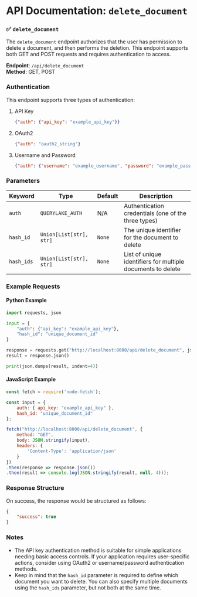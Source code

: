 # API Documentation: `delete_document`

### ✅ `delete_document`

The `delete_document` endpoint authorizes that the user has permission to delete a document, and then performs the deletion. This endpoint supports both GET and POST requests and requires authentication to access.

**Endpoint**: `/api/delete_document`  
**Method**: GET, POST

### Authentication
This endpoint supports three types of authentication:
1. API Key
   ```json
   {"auth": {"api_key": "example_api_key"}}
   ```
2. OAuth2
   ```json
   {"auth": "oauth2_string"}
   ```
3. Username and Password
   ```json
   {"auth": {"username": "example_username", "password": "example_password"}}
   ```

### Parameters
| Keyword   | Type                               | Default  | Description                                          |
|-----------|-------------------------------------|----------|------------------------------------------------------|
| `auth`    | `QUERYLAKE_AUTH`                  | N/A      | Authentication credentials (one of the three types) |
| `hash_id` | `Union[List[str], str]`           | `None`   | The unique identifier for the document to delete     |
| `hash_ids`| `Union[List[str], str]`           | `None`   | List of unique identifiers for multiple documents to delete |

### Example Requests

#### Python Example

```python
import requests, json

input = {
    "auth": {"api_key": "example_api_key"},
    "hash_id": "unique_document_id"
}

response = requests.get("http://localhost:8000/api/delete_document", json=input)
result = response.json()

print(json.dumps(result, indent=4))
```

#### JavaScript Example

```javascript
const fetch = require('node-fetch');

const input = {
    auth: { api_key: "example_api_key" },
    hash_id: "unique_document_id"
};

fetch("http://localhost:8000/api/delete_document", {
    method: "GET",
    body: JSON.stringify(input),
    headers: {
        'Content-Type': 'application/json'
    }
})
.then(response => response.json())
.then(result => console.log(JSON.stringify(result, null, 4)));
```

### Response Structure
On success, the response would be structured as follows:

```json
{
    "success": true
}
```

### Notes
- The API key authentication method is suitable for simple applications needing basic access controls. If your application requires user-specific actions, consider using OAuth2 or username/password authentication methods.
- Keep in mind that the `hash_id` parameter is required to define which document you want to delete. You can also specify multiple documents using the `hash_ids` parameter, but not both at the same time.